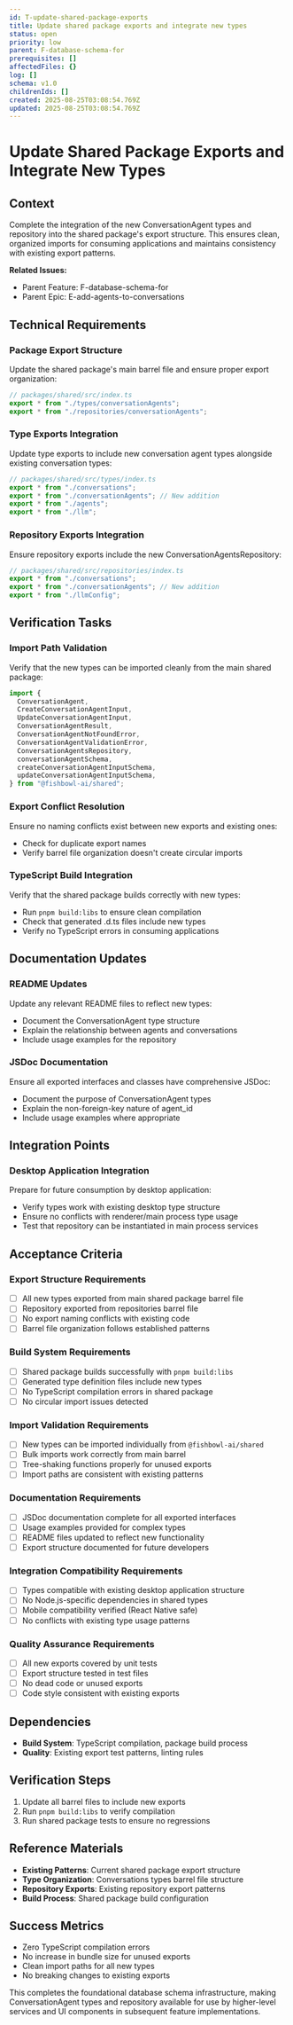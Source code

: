 ```yaml
---
id: T-update-shared-package-exports
title: Update shared package exports and integrate new types
status: open
priority: low
parent: F-database-schema-for
prerequisites: []
affectedFiles: {}
log: []
schema: v1.0
childrenIds: []
created: 2025-08-25T03:08:54.769Z
updated: 2025-08-25T03:08:54.769Z
---
```


# Update Shared Package Exports and Integrate New Types

## Context

Complete the integration of the new ConversationAgent types and repository into the shared package's export structure. This ensures clean, organized imports for consuming applications and maintains consistency with existing export patterns.

**Related Issues:**

- Parent Feature: F-database-schema-for
- Parent Epic: E-add-agents-to-conversations

## Technical Requirements

### Package Export Structure

Update the shared package's main barrel file and ensure proper export organization:

```typescript
// packages/shared/src/index.ts
export * from "./types/conversationAgents";
export * from "./repositories/conversationAgents";
```

### Type Exports Integration

Update type exports to include new conversation agent types alongside existing conversation types:

```typescript
// packages/shared/src/types/index.ts
export * from "./conversations";
export * from "./conversationAgents"; // New addition
export * from "./agents";
export * from "./llm";
```

### Repository Exports Integration

Ensure repository exports include the new ConversationAgentsRepository:

```typescript
// packages/shared/src/repositories/index.ts
export * from "./conversations";
export * from "./conversationAgents"; // New addition
export * from "./llmConfig";
```

## Verification Tasks

### Import Path Validation

Verify that the new types can be imported cleanly from the main shared package:

```typescript
import {
  ConversationAgent,
  CreateConversationAgentInput,
  UpdateConversationAgentInput,
  ConversationAgentResult,
  ConversationAgentNotFoundError,
  ConversationAgentValidationError,
  ConversationAgentsRepository,
  conversationAgentSchema,
  createConversationAgentInputSchema,
  updateConversationAgentInputSchema,
} from "@fishbowl-ai/shared";
```

### Export Conflict Resolution

Ensure no naming conflicts exist between new exports and existing ones:

- Check for duplicate export names
- Verify barrel file organization doesn't create circular imports

### TypeScript Build Integration

Verify that the shared package builds correctly with new types:

- Run `pnpm build:libs` to ensure clean compilation
- Check that generated .d.ts files include new types
- Verify no TypeScript errors in consuming applications

## Documentation Updates

### README Updates

Update any relevant README files to reflect new types:

- Document the ConversationAgent type structure
- Explain the relationship between agents and conversations
- Include usage examples for the repository

### JSDoc Documentation

Ensure all exported interfaces and classes have comprehensive JSDoc:

- Document the purpose of ConversationAgent types
- Explain the non-foreign-key nature of agent_id
- Include usage examples where appropriate

## Integration Points

### Desktop Application Integration

Prepare for future consumption by desktop application:

- Verify types work with existing desktop type structure
- Ensure no conflicts with renderer/main process type usage
- Test that repository can be instantiated in main process services

## Acceptance Criteria

### Export Structure Requirements

- [ ] All new types exported from main shared package barrel file
- [ ] Repository exported from repositories barrel file
- [ ] No export naming conflicts with existing code
- [ ] Barrel file organization follows established patterns

### Build System Requirements

- [ ] Shared package builds successfully with `pnpm build:libs`
- [ ] Generated type definition files include new types
- [ ] No TypeScript compilation errors in shared package
- [ ] No circular import issues detected

### Import Validation Requirements

- [ ] New types can be imported individually from `@fishbowl-ai/shared`
- [ ] Bulk imports work correctly from main barrel
- [ ] Tree-shaking functions properly for unused exports
- [ ] Import paths are consistent with existing patterns

### Documentation Requirements

- [ ] JSDoc documentation complete for all exported interfaces
- [ ] Usage examples provided for complex types
- [ ] README files updated to reflect new functionality
- [ ] Export structure documented for future developers

### Integration Compatibility Requirements

- [ ] Types compatible with existing desktop application structure
- [ ] No Node.js-specific dependencies in shared types
- [ ] Mobile compatibility verified (React Native safe)
- [ ] No conflicts with existing type usage patterns

### Quality Assurance Requirements

- [ ] All new exports covered by unit tests
- [ ] Export structure tested in test files
- [ ] No dead code or unused exports
- [ ] Code style consistent with existing exports

## Dependencies

- **Build System**: TypeScript compilation, package build process
- **Quality**: Existing export test patterns, linting rules

## Verification Steps

1. Update all barrel files to include new exports
2. Run `pnpm build:libs` to verify compilation
3. Run shared package tests to ensure no regressions

## Reference Materials

- **Existing Patterns**: Current shared package export structure
- **Type Organization**: Conversations types barrel file structure
- **Repository Exports**: Existing repository export patterns
- **Build Process**: Shared package build configuration

## Success Metrics

- Zero TypeScript compilation errors
- No increase in bundle size for unused exports
- Clean import paths for all new types
- No breaking changes to existing exports

This completes the foundational database schema infrastructure, making ConversationAgent types and repository available for use by higher-level services and UI components in subsequent feature implementations.
